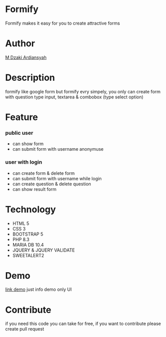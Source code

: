 # Formify
Formify makes it easy for you to create attractive forms

# Author
[M Dzaki Ardiansyah](https://www.instagram.com/dzakiardi.ansyah/)

# Description
formify like google form but formify evry simpely, you only can create form with question type input, textarea & combobox (type select option)

# Feature

### public user
- can show form
- can submit form with username anonymuse

### user with login
- can create form & delete form
- can submit form with username while login
- can create question & delete question
- can show result form

# Technology

- HTML 5
- CSS 3
- BOOTSTRAP 5
- PHP 8.3
- MARIA DB 10.4
- JQUERY & JQUERY VALIDATE
- SWEETALERT2

# Demo

[link demo](https://dzakiardiansyah.69dev.id)
just info demo only UI 

# Contribute
if you need this code you can take for free, if you want to contribute please create pull request